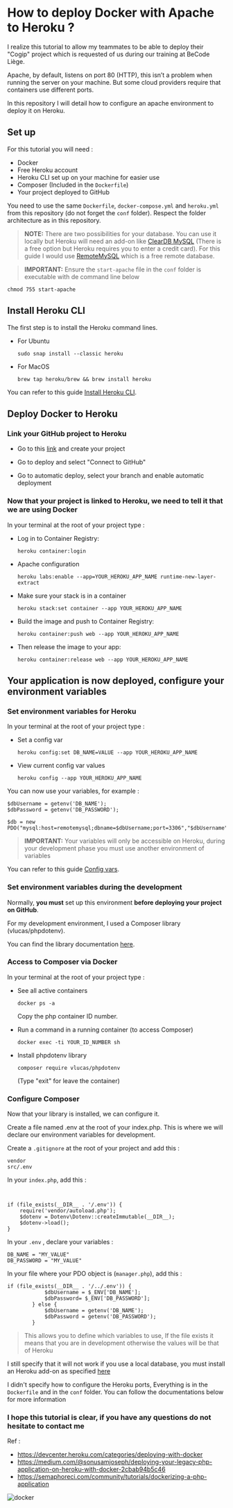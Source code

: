 # How to deploy Docker with Apache to Heroku ?

I realize this tutorial to allow my teammates to be able to deploy their "Cogip" project which is requested of us during our training at BeCode Liège.

Apache, by default, listens on port 80 (HTTP), this isn’t a problem when running the server on your machine. But some cloud providers require that containers use different ports.

In this repository I will detail how to configure an apache environment to deploy it on Heroku.


## Set up

For this tutorial you will need :
- Docker
- Free Heroku account
- Heroku CLI set up on your machine for easier use
- Composer (Included in the ``Dockerfile``)
- Your project deployed to GitHub

You need to use the same `Dockerfile`, `docker-compose.yml` and `heroku.yml` from this repository (do not forget the `conf` folder).
Respect the folder architecture as in this repository.

> **NOTE:** There are two possibilities for your database. You can use it locally but Heroku will need an add-on like [ClearDB MySQL](https://devcenter.heroku.com/articles/cleardb) (There is a free option but Heroku requires you to enter a credit card). For this guide I would use [RemoteMySQL](https://remotemysql.com/) which is a free remote database.

> **IMPORTANT:** Ensure the ``start-apache`` file in the `conf` folder is executable with de command line below 
```
chmod 755 start-apache
```


## Install Heroku CLI

The first step is to install the Heroku command lines.

- For Ubuntu
    ```
    sudo snap install --classic heroku
    ```
- For MacOS
    ```
    brew tap heroku/brew && brew install heroku
    ```

You can refer to this guide [Install Heroku CLI](https://devcenter.heroku.com/articles/heroku-cli).



## Deploy Docker to Heroku

### Link your GitHub project to Heroku

- Go to this [link](https://dashboard.heroku.com/new-app) and create your project

- Go to deploy and select "Connect to GitHub"

- Go to automatic deploy, select your branch and enable automatic deployment

### Now that your project is linked to Heroku, we need to tell it that we are using Docker


In your terminal at the root of your project type :
- Log in to Container Registry:
    ```
    heroku container:login
    ```

- Apache configuration
    ```
    heroku labs:enable --app=YOUR_HEROKU_APP_NAME runtime-new-layer-extract
    ```

- Make sure your stack is in a container
    ```
    heroku stack:set container --app YOUR_HEROKU_APP_NAME
    ```
- Build the image and push to Container Registry:
    ```
    heroku container:push web --app YOUR_HEROKU_APP_NAME
    ```

- Then release the image to your app:
    ```
    heroku container:release web --app YOUR_HEROKU_APP_NAME
    ```

## Your application is now deployed, configure your environment variables

### Set environment variables for Heroku

In your terminal at the root of your project type :
- Set a config var 
    ```
    heroku config:set DB_NAME=VALUE --app YOUR_HEROKU_APP_NAME
    ```

- View current config var values
    ```
    heroku config --app YOUR_HEROKU_APP_NAME
    ```

You can now use your variables, for example : 

```
$dbUsername = getenv('DB_NAME');
$dbPassword = getenv('DB_PASSWORD');

$db = new PDO("mysql:host=remotemysql;dbname=$dbUsername;port=3306","$dbUsername","$dbPassword");
```
>**IMPORTANT:** Your variables will only be accessible on Heroku, during your development phase you must use another environment of variables

You can refer to this guide [Config vars](https://devcenter.heroku.com/articles/config-vars).

### Set environment variables during the development

Normally, **you must** set up this environment **before deploying your project on GitHub**.

For my development environment, I used a Composer library (vlucas/phpdotenv).

You can find the library documentation [here](https://github.com/vlucas/phpdotenv).

### Access to Composer via Docker

In your terminal at the root of your project type :

- See all active containers
    ```
    docker ps -a
    ```
    Copy the php container ID number.

- Run a command in a running container (to access Composer)
    ```
    docker exec -ti YOUR_ID_NUMBER sh
    ```

- Install phpdotenv library
    ```
    composer require vlucas/phpdotenv
    ```
    (Type "exit" for leave the container)

### Configure Composer

Now that your library is installed, we can configure it.

Create a file named .env at the root of your index.php. This is where we will declare our environment variables for development.

Create a `.gitignore` at the root of your project and add this :
```
vendor
src/.env
```

In your `index.php`, add this : 
```


if (file_exists(__DIR__ . '/.env')) {
    require('vendor/autoload.php');
    $dotenv = Dotenv\Dotenv::createImmutable(__DIR__);
    $dotenv->load();
}
```

In your `.env` , declare your variables : 

```
DB_NAME = "MY_VALUE"
DB_PASSWORD = "MY_VALUE"
```

In your file where your PDO object is (`manager.php`), add this : 

```
if (file_exists(__DIR__ . '/../.env')) {
            $dbUsername = $_ENV['DB_NAME'];
            $dbPassword= $_ENV['DB_PASSWORD'];
        } else {
            $dbUsername = getenv('DB_NAME');
            $dbPassword = getenv('DB_PASSWORD');
        }
```
> This allows you to define which variables to use,
If the file exists it means that you are in development otherwise the values will be that of Heroku

I still specify that it will not work if you use a local database, you must install an Heroku add-on as specified [here](https://github.com/Maxime-Bott/how_to_deploy_docker_apache_to_heroku#set-up)

I didn't specify how to configure the Heroku ports, Everything is in the `Dockerfile` and in the `conf` folder. You can follow the documentations below for more information



### I hope this tutorial is clear, if you have any questions do not hesitate to contact me

Ref :
- https://devcenter.heroku.com/categories/deploying-with-docker
- https://medium.com/@sonusamjoseph/deploying-your-legacy-php-application-on-heroku-with-docker-2cbab94b5c46
- https://semaphoreci.com/community/tutorials/dockerizing-a-php-application

![docker](docker.gif)
